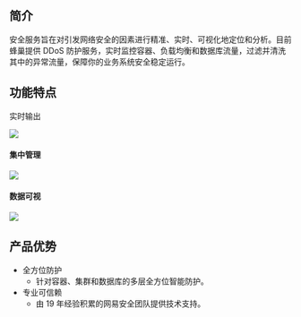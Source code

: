 ## 简介 

安全服务旨在对引发网络安全的因素进行精准、实时、可视化地定位和分析。目前蜂巢提供 DDoS 防护服务，实时监控容器、负载均衡和数据库流量，过滤并清洗其中的异常流量，保障你的业务系统安全稳定运行。

## 功能特点 

实时输出

![](./image/Gn81.png)

#### 集中管理
![](./image/Gn82.png)
#### 数据可视
![](./image/Gn83.png)

## 产品优势 

* 全方位防护
  * 针对容器、集群和数据库的多层全方位智能防护。
* 专业可信赖
  * 由 19 年经验积累的网易安全团队提供技术支持。